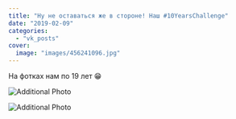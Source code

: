 ```yaml
---
title: "Ну не оставаться же в стороне! Наш #10YearsChallenge"
date: "2019-02-09"
categories: 
  - "vk_posts"
cover:
  image: "images/456241096.jpg"
---
```


На фотках нам по 19 лет 😁

![Additional Photo](https://vodpop.ru/wp-content/uploads/2023/07/456241097.jpg)

![Additional Photo](https://vodpop.ru/wp-content/uploads/2023/07/456241098.jpg)
